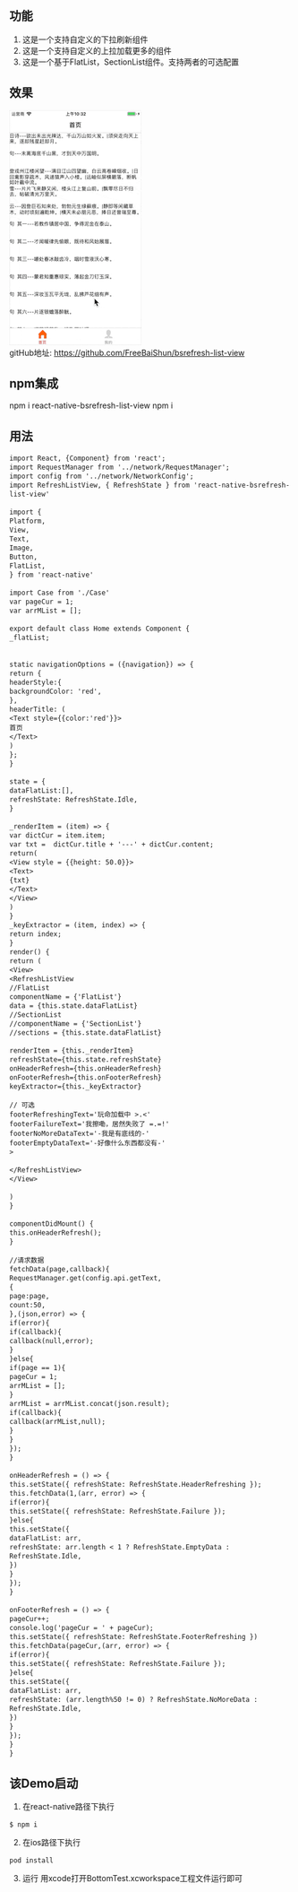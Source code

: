 ## 功能
1. 这是一个支持自定义的下拉刷新组件
2. 这是一个支持自定义的上拉加载更多的组件
3. 这是一个基于FlatList，SectionList组件。支持两者的可选配置

## 效果
![image](https://github.com/FreeBaiShun/bsrefresh-list-view/blob/master/react-native-bsrefresh-list-view.gif)       
gitHub地址: https://github.com/FreeBaiShun/bsrefresh-list-view

## npm集成
npm i react-native-bsrefresh-list-view
npm i

## 用法

```
import React, {Component} from 'react';
import RequestManager from '../network/RequestManager';
import config from '../network/NetworkConfig';
import RefreshListView, { RefreshState } from 'react-native-bsrefresh-list-view'

import {
Platform,
View,
Text,
Image,
Button,
FlatList,
} from 'react-native'

import Case from './Case'
var pageCur = 1;
var arrMList = [];

export default class Home extends Component {
_flatList;


static navigationOptions = ({navigation}) => {
return {
headerStyle:{
backgroundColor: 'red',
},
headerTitle: (
<Text style={{color:'red'}}>
首页
</Text>
)
};
}

state = {
dataFlatList:[],
refreshState: RefreshState.Idle,
}

_renderItem = (item) => {
var dictCur = item.item;
var txt =  dictCur.title + '---' + dictCur.content;
return(
<View style = {{height: 50.0}}>
<Text>
{txt}
</Text>
</View>
)
}
_keyExtractor = (item, index) => {
return index;
}
render() {
return (
<View>
<RefreshListView
//FlatList
componentName = {'FlatList'}
data = {this.state.dataFlatList}
//SectionList
//componentName = {'SectionList'}
//sections = {this.state.dataFlatList}

renderItem = {this._renderItem}
refreshState={this.state.refreshState}
onHeaderRefresh={this.onHeaderRefresh}
onFooterRefresh={this.onFooterRefresh}
keyExtractor={this._keyExtractor}

// 可选
footerRefreshingText='玩命加载中 >.<'
footerFailureText='我擦嘞，居然失败了 =.=!'
footerNoMoreDataText='-我是有底线的-'
footerEmptyDataText='-好像什么东西都没有-'
>

</RefreshListView>
</View>

)
}

componentDidMount() {
this.onHeaderRefresh();
}

//请求数据
fetchData(page,callback){
RequestManager.get(config.api.getText,
{
page:page,
count:50,
},(json,error) => {
if(error){
if(callback){
callback(null,error);
}
}else{
if(page == 1){
pageCur = 1;
arrMList = [];
}
arrMList = arrMList.concat(json.result);
if(callback){
callback(arrMList,null);
}
}
});
}

onHeaderRefresh = () => {
this.setState({ refreshState: RefreshState.HeaderRefreshing });
this.fetchData(1,(arr, error) => {
if(error){
this.setState({ refreshState: RefreshState.Failure });
}else{
this.setState({
dataFlatList: arr,
refreshState: arr.length < 1 ? RefreshState.EmptyData : RefreshState.Idle,
})
}
});
}

onFooterRefresh = () => {
pageCur++;
console.log('pageCur = ' + pageCur);
this.setState({ refreshState: RefreshState.FooterRefreshing })
this.fetchData(pageCur,(arr, error) => {
if(error){
this.setState({ refreshState: RefreshState.Failure });
}else{
this.setState({
dataFlatList: arr,
refreshState: (arr.length%50 != 0) ? RefreshState.NoMoreData : RefreshState.Idle,
})
}
});
}
}
```

## 该Demo启动
1. 在react-native路径下执行
```
$ npm i
```
2. 在ios路径下执行

```
pod install
```
3. 运行
用xcode打开BottomTest.xcworkspace工程文件运行即可



